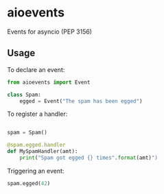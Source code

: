 aioevents
=========

Events for asyncio (PEP 3156)

Usage
-----

To declare an event:

```python
from aioevents import Event

class Spam:
	egged = Event("The spam has been egged")
```

To register a handler:

```python

spam = Spam()

@spam.egged.handler
def MySpamHandler(amt):
    print("Spam got egged {} times".format(amt)")
```

Triggering an event:

```python
spam.egged(42)
```
